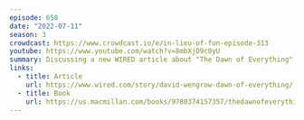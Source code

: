 ```yaml
---
episode: 658
date: "2022-07-11"
season: 3
crowdcast: https://www.crowdcast.io/e/in-lieu-of-fun-episode-313
youtube: https://www.youtube.com/watch?v=8mbXjO9c0yU
summary: Discussing a new WIRED article about "The Dawn of Everything"
links:
  - title: Article
    url: https://www.wired.com/story/david-wengrow-dawn-of-everything/
  - title: Book
    url: https://us.macmillan.com/books/9780374157357/thedawnofeverything
---
```

